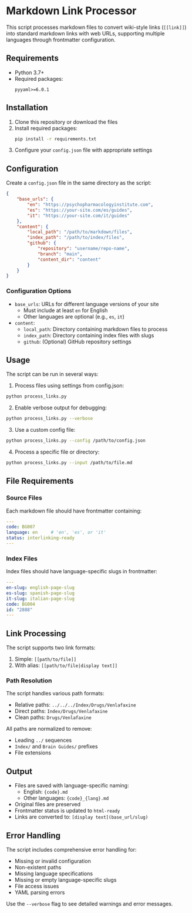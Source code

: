 # Markdown Link Processor

This script processes markdown files to convert wiki-style links (`[[link]]`) into standard markdown links with web URLs, supporting multiple languages through frontmatter configuration.

## Requirements

- Python 3.7+
- Required packages:
  ```
  pyyaml>=6.0.1
  ```

## Installation

1. Clone this repository or download the files
2. Install required packages:
   ```bash
   pip install -r requirements.txt
   ```
3. Configure your `config.json` file with appropriate settings

## Configuration

Create a `config.json` file in the same directory as the script:

```json
{
    "base_urls": {
        "en": "https://psychopharmacologyinstitute.com",
        "es": "https://your-site.com/es/guides",
        "it": "https://your-site.com/it/guides"
    },
    "content": {
        "local_path": "/path/to/markdown/files",
        "index_path": "/path/to/index/files",
        "github": {
            "repository": "username/repo-name",
            "branch": "main",
            "content_dir": "content"
        }
    }
}
```

### Configuration Options

- `base_urls`: URLs for different language versions of your site
  - Must include at least `en` for English
  - Other languages are optional (e.g., `es`, `it`)
- `content`:
  - `local_path`: Directory containing markdown files to process
  - `index_path`: Directory containing index files with slugs
  - `github`: (Optional) GitHub repository settings

## Usage

The script can be run in several ways:

1. Process files using settings from config.json:
```bash
python process_links.py
```

2. Enable verbose output for debugging:
```bash
python process_links.py --verbose
```

3. Use a custom config file:
```bash
python process_links.py --config /path/to/config.json
```

4. Process a specific file or directory:
```bash
python process_links.py --input /path/to/file.md
```

## File Requirements

### Source Files
Each markdown file should have frontmatter containing:
```yaml
---
code: BG007
language: en     # 'en', 'es', or 'it'
status: interlinking-ready
---
```

### Index Files
Index files should have language-specific slugs in frontmatter:
```yaml
---
en-slug: english-page-slug
es-slug: spanish-page-slug
it-slug: italian-page-slug
code: BG004
id: "2888"
---
```

## Link Processing

The script supports two link formats:
1. Simple: `[[path/to/file]]`
2. With alias: `[[path/to/file|display text]]`

### Path Resolution
The script handles various path formats:
- Relative paths: `../../../Index/Drugs/Venlafaxine`
- Direct paths: `Index/Drugs/Venlafaxine`
- Clean paths: `Drugs/Venlafaxine`

All paths are normalized to remove:
- Leading `../` sequences
- `Index/` and `Brain Guides/` prefixes
- File extensions

## Output

- Files are saved with language-specific naming:
  - English: `{code}.md`
  - Other languages: `{code}_{lang}.md`
- Original files are preserved
- Frontmatter status is updated to `html-ready`
- Links are converted to: `[display text](base_url/slug)`

## Error Handling

The script includes comprehensive error handling for:
- Missing or invalid configuration
- Non-existent paths
- Missing language specifications
- Missing or empty language-specific slugs
- File access issues
- YAML parsing errors

Use the `--verbose` flag to see detailed warnings and error messages. 
